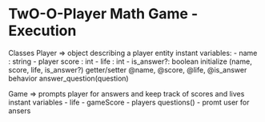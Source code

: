 # TwO-O-Player Math Game - Execution

Classes
  Player => object describing a player entity
    instant variables:
     - name : string
     - player score : int
     - life : int
     - is_answer?: boolean
  initialize (name, score, life, is_answer?)
  getter/setter
    @name, @score, @life, @is_answer
  behavior
    answer_question(question) 
     

 Game => prompts player for answers and keep track of scores and lives
   instant variables
    - life
    - gameScore
    - players
  questions() - promt user for ansers

